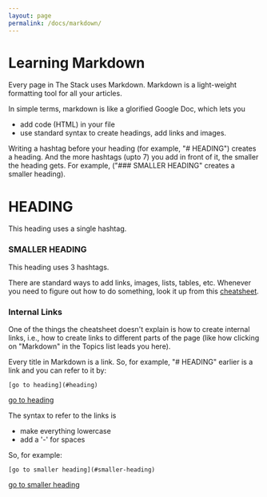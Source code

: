 ```yaml
---
layout: page
permalink: /docs/markdown/
---
```


# Learning Markdown

Every page in The Stack uses Markdown. Markdown is a light-weight formatting tool for all your articles.

In simple terms, markdown is like a glorified Google Doc, which lets you 
- add code (HTML) in your file
- use standard syntax to create headings, add links and images. 

Writing a hashtag before your heading (for example, "# HEADING") creates a heading. And the more hashtags (upto 7) you add in front of it, the smaller the heading gets. For example, ("### SMALLER HEADING" creates a smaller heading). 

# HEADING
This heading uses a single hashtag.

### SMALLER HEADING
This heading uses 3 hashtags.

There are standard ways to add links, images, lists, tables, etc.
Whenever you need to figure out how to do something, look it up from this [cheatsheet](https://github.com/adam-p/markdown-here/wiki/Markdown-Here-Cheatsheet).

### Internal Links
One of the things the cheatsheet doesn't explain is how to create internal links, i.e., how to create links to different parts of the page (like how clicking on "Markdown" in the Topics list leads you here).

Every title in Markdown is a link. So, for example, "# HEADING" earlier is a link and you can refer to it by:

`[go to heading](#heading)`

[go to heading](#heading)

The syntax to refer to the links is
- make everything lowercase
- add a '-' for spaces

So, for example:

`[go to smaller heading](#smaller-heading)`

[go to smaller heading](#smaller-heading)
